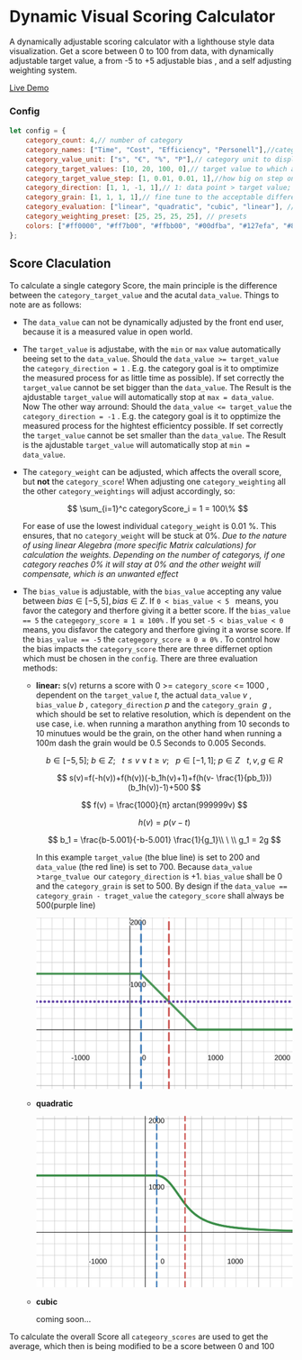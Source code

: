 # Dynamic Visual Scoring Calculator

A dynamically adjustable scoring calculator with a lighthouse style data visualization. Get a score between 0 to 100 from data, with dynamically adjustable target value, a from -5 to +5 adjustable bias , and a self adjusting weighting system.

[Live Demo](https://memorabilien.github.io/dynamic-visual-scoring-calculator/src/)

### Config

```js
let config = {
	category_count: 4,// number of category
	category_names: ["Time", "Cost", "Efficiency", "Personell"],//category title to display
	category_value_unit: ["s", "€", "%", "P"],// category unit to display
	category_target_values: [10, 20, 100, 0],// target value to which a data Point in the data set should converge
	category_target_value_step: [1, 0.01, 0.01, 1],//how big on step on the slider should be
	category_direction: [1, 1, -1, 1],// 1: data point > target value; -1: data point < target value 
	category_grain: [1, 1, 1, 1],// fine tune to the acceptable difference between data point and target value
	category_evaluation: ["linear", "quadratic", "cubic", "linear"], // how should the score of a category be calculated
	category_weighting_preset: [25, 25, 25, 25], // presets
	colors: ["#ff0000", "#ff7b00", "#ffbb00", "#00dfba", "#127efa", "#8921ff", "#d500e9"], // define the circle colors
};
```

## Score Claculation

To calculate a single category Score, the main principle is the difference between the `category_target_value` and the acutal `data_value`. Things to note are as follows:

* The `data_value` can not be dynamically adjusted by the front end user, because it is a measured value in open world.
* The `target_value` is adjustabe, with the `min` or `max` value  automatically beeing set to the `data_value`.
  Should the `data_value >= target_value` the `category_direction = 1` . E.g. the category goal is it to omptimize the measured process for as little time as possible). If set correctly the `target_value` cannot be set bigger than the `data_value`. The Result is the ajdustable `target_value` will automatically stop at `max = data_value`.
  Now The other way arround: Should the `data_value <= target_value` the `category_direction = -1` . E.g. the category goal is it to opptimize the measured process for the hightest efficientcy possible. If set correctly the `target_value` cannot be set smaller than the `data_value`. The Result is the ajdustable `target_value` will automatically stop at `min = data_value`.
* The `category_weight` can be adjusted, which affects the overall score, but **not** the ``category_score``! When adjusting one `category_weighting` all the other `category_weightings` will adjust accordingly, so:

  $$
  \sum_{i=1}^c categoryScore_i = 1 = 100\%
  $$

  For ease of use the lowest individual `category_weight` is 0.01 %. This ensures, that no `category_weight` will be stuck at 0%. *Due to the nature of using linear Alegebra (more specific Matrix calculations) for calculation the weights.  Depending on the number of categorys, if one category reaches 0% it will stay at 0% and the other weight will compensate, which is an unwanted effect*
* The `bias_value` is adjustable, with the `bias_value` accepting any value between $bias ∈ [-5 , 5] ,  bias ∈ Z$. If `0 < bias_value < 5 ` means, you favor the category and therfore giving it a better score. If the  `bias_value == 5` the `categegory_score ≅ 1 ≅ 100%` .
  If you set  `-5 < bias_value < 0 ` means, you disfavor the category and therfore giving it a worse score. If the `bias_value == -5` the `categegory_score ≅ 0 ≅ 0%` . To control how the bias impacts the `category_score` there are three differnet option which must be chosen in the `config`. There are three evaluation methods:

  * **linear:**
    s(v) returns a score with  0 >= `category_score` <= 1000 , dependent on the `target_value` $t$, the actual `data_value` $v$ , `bias_value` $b$ , `category_direction` $p$ and the `category_grain `$g$ , which should be set to relative resolution, which ís dependent on the use case, i.e. when running a marathon anything from 10 seconds to 10 minutues would be the grain, on the other hand when running  a 100m dash the grain would be 0.5 Seconds to 0.005 Seconds.

    $$
    b \in [-5,5];\ b \in Z;\ \ \ t \le v \vee t \ge v; \ \ \ p \in [-1,1]; \ p \in Z\ \ \ t,v,g \in R
    $$

    $$
    s(v)=f(-h(v))+f(h(v))(-b_1h(v)+1)+f(h(v- \frac{1}{pb_1}))(b_1h(v))-1)+500
    $$

    $$
    f(v) = \frac{1000}{π} arctan(999999v)
    $$

    $$
    h(v) = p(v-t)
    $$

    $$
    b_1 = \frac{b-5.001}{-b-5.001} \frac{1}{g_1}\\ \ \\ g_1 = 2g
    $$

    In this example `target_value` (the blue line) is set to 200 and ` data_value` (the red line) is set to 700. Because  `data_value `>`targe_tvalue `our `category_direction` is +1.
    `bias_value` shall be 0 and the `category_grain` is set to 500. By design if the `data_value == category_grain - traget_value` the `category_score` shall always be 500(purple line)

    ![linear bias example plot](https://raw.githubusercontent.com/memorabilien/dynamic-visual-scoring-calculator/test-branch-1/docs/calc/linear.svg "Linear Bias Plot")
  * **quadratic**

    ![quadratic bias example plot](https://raw.githubusercontent.com/memorabilien/dynamic-visual-scoring-calculator/test-branch-1/docs/calc/quad.svg "Quadratic Bias Plot")
  * **cubic**

    coming soon...

To calculate the overall Score all `categeory_scores` are used to get the average, which then is being modified to be a score between 0 and 100
